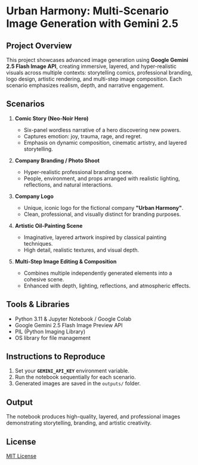# Urban Harmony: Multi-Scenario Image Generation with Gemini 2.5

## Project Overview
This project showcases advanced image generation using **Google Gemini 2.5 Flash Image API**, creating immersive, layered, and hyper-realistic visuals across multiple contexts: storytelling comics, professional branding, logo design, artistic rendering, and multi-step image composition. Each scenario emphasizes realism, depth, and narrative engagement.

## Scenarios
1. **Comic Story (Neo-Noir Hero)**  
   - Six-panel wordless narrative of a hero discovering new powers.  
   - Captures emotion: joy, trauma, rage, and regret.  
   - Emphasis on dynamic composition, cinematic artistry, and layered storytelling.

2. **Company Branding / Photo Shoot**  
   - Hyper-realistic professional branding scene.  
   - People, environment, and props arranged with realistic lighting, reflections, and natural interactions.

3. **Company Logo**  
   - Unique, iconic logo for the fictional company **"Urban Harmony"**.  
   - Clean, professional, and visually distinct for branding purposes.

4. **Artistic Oil-Painting Scene**  
   - Imaginative, layered artwork inspired by classical painting techniques.  
   - High detail, realistic textures, and visual depth.

5. **Multi-Step Image Editing & Composition**  
   - Combines multiple independently generated elements into a cohesive scene.  
   - Enhanced with depth, lighting, reflections, and atmospheric effects.

## Tools & Libraries
- Python 3.11 & Jupyter Notebook / Google Colab  
- Google Gemini 2.5 Flash Image Preview API  
- PIL (Python Imaging Library)  
- OS library for file management

## Instructions to Reproduce
1. Set your **`GEMINI_API_KEY`** environment variable.  
2. Run the notebook sequentially for each scenario.  
3. Generated images are saved in the `outputs/` folder.

## Output
The notebook produces high-quality, layered, and professional images demonstrating storytelling, branding, and artistic creativity.

## License
[MIT License](LICENSE)
